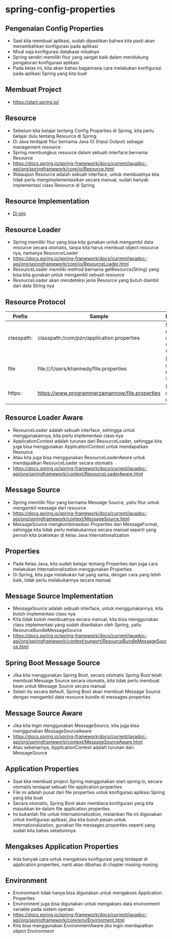 # spring-config-properties

## Pengenalan Config Properties

- Saat kita membuat aplikasi, sudah dipastikan bahwa kita pasti akan menambahkan konfigurasi pada aplikasi
- Misal saja konfigurasi database misalnya
- Spring sendiri memiliki fitur yang sangat baik dalam mendukung pengaturan konfigurasi aplikasi
- Pada kelas ini, kita akan bahas bagaimana cara melakukan konfigurasi pada aplikasi Spring yang kita buat

## Membuat Project

- https://start.spring.io/

## Resource

- Sebelum kita belajar tentang Config Properties di Spring, kita perlu belajar dulu tentang Resource di Spring
- Di Java terdapat fitur bernama Java IO (Input Output) sebagai management resource
- Spring membungkus resource dalam sebuah interface bernama Resource
- https://docs.spring.io/spring-framework/docs/current/javadoc-api/org/springframework/core/io/Resource.html
- Walaupun Resource adalah sebuah interface, untuk membuatnya kita tidak perlu mengimplementasikan secara manual, sudah
  banyak implementasi class Resource di Spring

## Resource Implementation

- [Di sini](/images/img.png)

## Resource Loader

- Spring memiliki fitur yang bisa kita gunakan untuk mengambil data resource secara otomatis, tanpa kita harus membuat
  object resource nya, namanya ResourceLoader
- https://docs.spring.io/spring-framework/docs/current/javadoc-api/org/springframework/core/io/ResourceLoader.html
- ResourceLoader memiliki method bernama getResource(String) yang bisa kita gunakan untuk mengambil sebuah resource
- ResourceLoader akan mendeteksi jenis Resource yang butuh diambil dari data String nya

## Resource Protocol

| Prefix     | Sample                                          | Description                                     |
|------------|-------------------------------------------------|-------------------------------------------------|
| classpath: | classpath:/com/pzn/application.properties       | Mengambil resource dari classpath (isi project) |
| file       | file:///Users/khannedy/file.properties          | Mengambil resource dari file system             |                        
| https:     | https://www.programmerzamannow/file.properties  | Mengambil resource dari http                    |                        

## Resource Loader Aware

- ResourceLoader adalah sebuah interface, sehingga untuk menggunakannya, kita perlu implementasi class nya
- ApplicationContext adalah turunan dari ResourceLoader, sehingga kita juga bisa menggunakan ApplicationContext untuk
  mendapatkan Resource
- Atau kita juga bisa menggunakan ResourceLoaderAware untuk mendapatkan ResourceLoader secara otomatis
- https://docs.spring.io/spring-framework/docs/current/javadoc-api/org/springframework/context/ResourceLoaderAware.html

## Message Source

* Spring memiliki fitur yang bernama Message Source, yaitu fitur untuk mengambil message dari resource
* https://docs.spring.io/spring-framework/docs/current/javadoc-api/org/springframework/context/MessageSource.html
* MessageSource mengkombinasikan Properties dan MessageFormat, sehingga kita tidak perlu melakukannya secara manual
  seperti yang pernah kita praktekan di kelas Java Internationalization

## Properties

* Pada Kelas Java, kita sudah belajar tentang Properties dan juga cara melakukan Internationalization menggunakan
  Properties
* Di Spring, kita juga melakukan hal yang sama, dengan cara yang lebih baik, tidak perlu melakukannya secara manual

## Message Source Implementation

* MessageSource adalah sebuah interface, untuk menggunakannya, kita butuh implementasi class nya
* Kita tidak butuh membuatnya secara manual, kita bisa menggunakan class implementasi yang sudah disediakan oleh Spring,
  yaitu ResourceBundleMessageSource
* https://docs.spring.io/spring-framework/docs/current/javadoc-api/org/springframework/context/support/ResourceBundleMessageSource.html

## Spring Boot Message Source

* Jika kita menggunakan Spring Boot, secara otomatis Spring Boot telah membuat Message Source secara otomatis, kita
  tidak perlu membuat bean untuk Message Source secara manual
* Selain itu secara default, Spring Boot akan membuat Message Source dengan mengambil data resource bundle di
  messages.properties

## Message Source Aware

* Jika kita ingin menggunakan MessageSource, kita juga bisa menggunakan MessageSourceAware
* https://docs.spring.io/spring-framework/docs/current/javadoc-api/org/springframework/context/MessageSourceAware.html
* Atau sebenarnya, ApplicationContext adalah turunan dari MessageSource

## Application Properties

* Saat kita membuat project Spring menggunakan start.spring.io, secara otomatis terdapat sebuah file
  application.properties
* File ini adalah pusat dari file properties untuk konfigurasi aplikasi Spring yang kita buat
* Secara otomatis, Spring Boot akan membaca konfigurasi yang kita masukkan ke dalam file application.properties
* Ini bukanlah file untuk Internationalization, melainkan file ini digunakan untuk konfigurasi aplikasi, jika kita butuh
  pesan untuk Internationalization, gunakan file messages.properties seperti yang sudah kita bahas sebelumnya

## Mengakses Application Properties

* Ada banyak cara untuk mengakses konfigurasi yang terdapat di application.properties, nanti akan dibahas di chapter
  masing-masing

## Environment

* Environment tidak hanya bisa digunakan untuk mengakses Application Properties
* Environment juga bisa digunakan untuk mengakses data environment variable pada sistem operasi
* https://docs.spring.io/spring-framework/docs/current/javadoc-api/org/springframework/core/env/Environment.html
* Kita bisa menggunakan EnvironmentAware jika ingin mendapatkan object Environment
